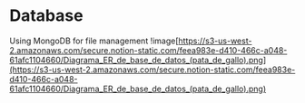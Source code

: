 # Database
Using MongoDB for file management
!image[https://s3-us-west-2.amazonaws.com/secure.notion-static.com/feea983e-d410-466c-a048-61afc1104660/Diagrama_ER_de_base_de_datos_(pata_de_gallo).png](https://s3-us-west-2.amazonaws.com/secure.notion-static.com/feea983e-d410-466c-a048-61afc1104660/Diagrama_ER_de_base_de_datos_(pata_de_gallo).png)
